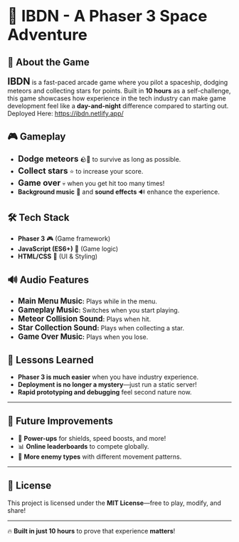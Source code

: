 # <h1 style="font-size: 2.5em; font-weight: bold;">🚀 IBDN - A Phaser 3 Space Adventure</h1>

## 🌟 About the Game

**<span style="font-size: 1.5em;">IBDN</span>** is a fast-paced arcade game where you pilot a spaceship, dodging meteors and collecting stars for points. Built in **10 hours** as a self-challenge, this game showcases how experience in the tech industry can make game development feel like a **day-and-night** difference compared to starting out.
Deployed Here: https://ibdn.netlify.app/

## 🎮 Gameplay

- **<span style="font-size: 1.3em;">Dodge meteors</span>** 🪨💨 to survive as long as possible.
- **<span style="font-size: 1.3em;">Collect stars</span>** ⭐ to increase your score.
- **<span style="font-size: 1.3em;">Game over</span>** 💀 when you get hit too many times!
- **Background music** 🎵 and **sound effects** 🔊 enhance the experience.

## 🛠️ Tech Stack

- **Phaser 3** 🎮 (Game framework)
- **JavaScript (ES6+)** 📜 (Game logic)
- **HTML/CSS** 🎨 (UI & Styling)

## 🔊 Audio Features

- **<span style="font-size: 1.2em;">Main Menu Music</span>:** Plays while in the menu.
- **<span style="font-size: 1.2em;">Gameplay Music</span>:** Switches when you start playing.
- **<span style="font-size: 1.2em;">Meteor Collision Sound</span>:** Plays when hit.
- **<span style="font-size: 1.2em;">Star Collection Sound</span>:** Plays when collecting a star.
- **<span style="font-size: 1.2em;">Game Over Music</span>:** Plays when you lose.

## 📌 Lessons Learned

- **Phaser 3 is much easier** when you have industry experience.
- **Deployment is no longer a mystery**—just run a static server!
- **Rapid prototyping and debugging** feel second nature now.

---

## 📢 Future Improvements

- 🚀 **Power-ups** for shields, speed boosts, and more!
- 📊 **Online leaderboards** to compete globally.
- 👾 **More enemy types** with different movement patterns.

---

## 📜 License

This project is licensed under the **MIT License**—free to play, modify, and share!

---

🔥 **Built in just 10 hours** to prove that experience **matters**! 